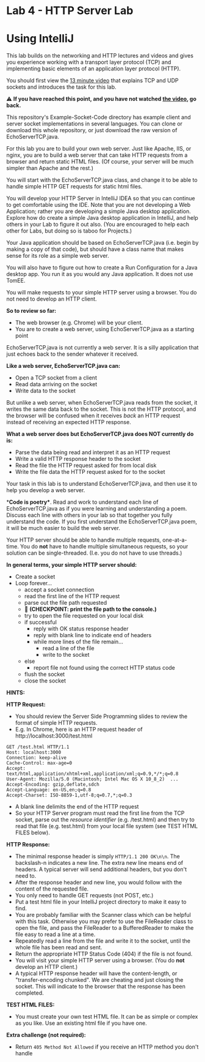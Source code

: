 # Lab 4 - HTTP Server Lab

# Using IntelliJ

This lab builds on the networking and HTTP lectures and videos and gives you experience working with a transport layer protocol (TCP) and implementing basic elements of an application layer protocol (HTTP).

You should first view the [13 minute video](http://heinzcollege.mediasite.com/Mediasite/Play/21d1939d54f04444b042e45fc923742e1d) that explains TCP and UDP sockets and introduces the task for this lab.

⚠️ **If you have reached this point, and you have not watched [the video](http://heinzcollege.mediasite.com/Mediasite/Play/21d1939d54f04444b042e45fc923742e1d), go back.**

This repository's Example-Socket-Code directory has example client and server socket implementations in several languages. You can clone or download this whole repository, or just download the raw version of EchoServerTCP.java.

For this lab you are to build your own web server. Just like Apache, IIS, or nginx, you are to build a web server that can take HTTP requests from a browser and return static HTML files. (Of course, your server will be much simpler than Apache and the rest.)

You will start with the EchoServerTCP.java class, and change it to be able to handle simple HTTP GET requests for static html files.

You will develop your HTTP Server in IntelliJ IDEA so that you can continue to get comfortable using the IDE. Note that you are not developing a Web Application; rather you are developing a simple Java desktop application. Explore how do create a simple Java desktop application in IntelliJ, and help others in your Lab to figure it out also. (You are encouraged to help each other for Labs, but doing so is taboo for Projects.)

Your Java application should be based on EchoServerTCP.java (i.e. begin by making a copy of that code), but should have a class name that makes sense for its role as a simple web server.

You will also have to figure out how to create a Run Configuration for a Java desktop app. You run it as you would any Java application. It does not use TomEE.

You will make requests to your simple HTTP server using a browser. You do not need to develop an HTTP client.

**So to review so far:**

- The web browser (e.g. Chrome) will be your client.
- You are to create a web server, using EchoServerTCP.java as a starting point

EchoServerTCP.java is not currently a web server. It is a silly application that just echoes back to the sender whatever it received.

**Like a web server, EchoServerTCP.java can:**

- Open a TCP socket from a client
- Read data arriving on the socket
- Write data to the socket

But unlike a web server, when EchoServerTCP.java reads from the socket, it writes the same data back to the socket. This is not the HTTP protocol, and the browser will be confused when it receives *back* an HTTP request instead of receiving an expected HTTP response.

**What a web server does but EchoServerTCP.java does NOT currently do is:**

- Parse the data being read and interpret it as an HTTP request
- Write a valid HTTP response header to the socket
- Read the file the HTTP request asked for from local disk
- Write the file data the HTTP request asked for to the socket

Your task in this lab is to understand EchoServerTCP.java, and then use it to help you develop a web server.

***Code is poetry\***. Read and work to understand each line of EchoServerTCP.java as if you were learning and understanding a poem. Discuss each line with others in your lab so that together you fully understand the code. If you first understand the EchoServerTCP.java poem, it will be much easier to build the web server.

Your HTTP server should be able to handle multiple requests, one-at-a-time. You do **not** have to handle multiple simultaneous requests, so your solution can be single-threaded. (I.e. you do not have to use threads.)

**In general terms, your simple HTTP server should:**

- Create a socket
- Loop forever...
  - accept a socket connection
  - read the first line of the HTTP request
  - parse out the file path requested
  - 🏁 **(CHECKPOINT: print the file path to the console.)**
  - try to open the file requested on your local disk
  - if successful
    - reply with OK status response header
    - reply with blank line to indicate end of headers
    - while more lines of the file remain...
      - read a line of the file
      - write to the socket
  - else
    - report file not found using the correct HTTP status code
  - flush the socket
  - close the socket

**HINTS:**

**HTTP Request:**

- You should review the Server Side Programming slides to review the format of simple HTTP requests.
- E.g. In Chrome, here is an HTTP request header of http://localhost:3000/test.html

```
GET /test.html HTTP/1.1
Host: localhost:3000
Connection: keep-alive
Cache-Control: max-age=0
Accept: text/html,application/xhtml+xml,application/xml;q=0.9,*/*;q=0.8
User-Agent: Mozilla/5.0 (Macintosh; Intel Mac OS X 10_8_2)  ...
Accept-Encoding: gzip,deflate,sdch
Accept-Language: en-US,en;q=0.8
Accept-Charset: ISO-8859-1,utf-8;q=0.7,*;q=0.3
```



- A blank line delimits the end of the HTTP request
- So your HTTP Server program must read the first line from the TCP socket, parse out the *resource identifier* (e.g. /test.html) and then try to read that file (e.g. test.html) from your local file system (see TEST HTML FILES below).

**HTTP Response:**

- The minimal response header is simply `HTTP/1.1 200 OK\n\n`. The backslash-n indicates a new line. The extra new line means end of headers. A typical server will send additional headers, but you don't need to.
- After the response header and new line, you would follow with the content of the requested file.
- You only need to handle GET requests (not POST, etc.)
- Put a test html file in your IntelliJ project directory to make it easy to find.
- You are probably familiar with the Scanner class which can be helpful with this task. Otherwise you may prefer to use the FileReader class to open the file, and pass the FileReader to a BufferedReader to make the file easy to read a line at a time.
- Repeatedly read a line from the file and write it to the socket, until the whole file has been read and sent.
- Return the appropriate HTTP Status Code (404) if the file is not found.
- You will visit your simple HTTP server using a browser.
  (You do **not** develop an HTTP client.)
- A typical HTTP response header will have the content-length, or "transfer-encoding chunked". We are cheating and just closing the socket. This will indicate to the browser that the response has been completed.

**TEST HTML FILES:**

- You must create your own test HTML file. It can be as simple or complex as you like. Use an existing html file if you have one.

**Extra challenge (not required):**

- Return `405 Method Not Allowed` if you receive an HTTP method you don't handle